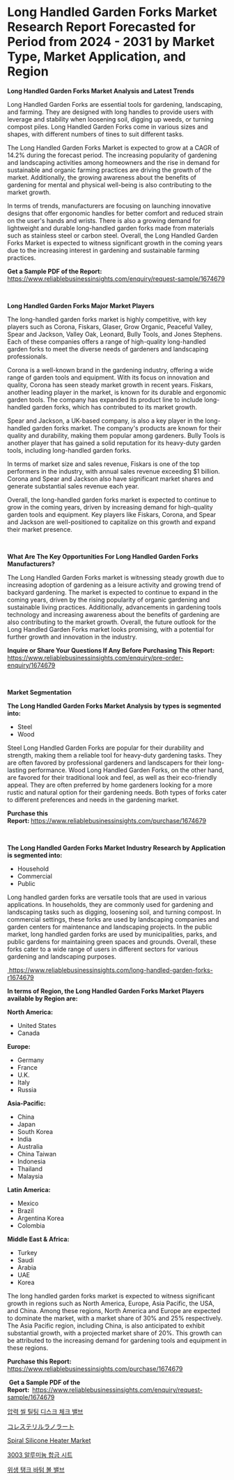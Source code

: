 <p><h1>Long Handled Garden Forks Market Research Report Forecasted for Period from 2024 -  2031 by Market Type, Market Application, and Region</h1></p><p><strong>Long Handled Garden Forks Market Analysis and Latest Trends</strong></p>
<p><p>Long Handled Garden Forks are essential tools for gardening, landscaping, and farming. They are designed with long handles to provide users with leverage and stability when loosening soil, digging up weeds, or turning compost piles. Long Handled Garden Forks come in various sizes and shapes, with different numbers of tines to suit different tasks.</p><p>The Long Handled Garden Forks Market is expected to grow at a CAGR of 14.2% during the forecast period. The increasing popularity of gardening and landscaping activities among homeowners and the rise in demand for sustainable and organic farming practices are driving the growth of the market. Additionally, the growing awareness about the benefits of gardening for mental and physical well-being is also contributing to the market growth.</p><p>In terms of trends, manufacturers are focusing on launching innovative designs that offer ergonomic handles for better comfort and reduced strain on the user's hands and wrists. There is also a growing demand for lightweight and durable long-handled garden forks made from materials such as stainless steel or carbon steel. Overall, the Long Handled Garden Forks Market is expected to witness significant growth in the coming years due to the increasing interest in gardening and sustainable farming practices.</p></p>
<p><strong>Get a Sample PDF of the Report:&nbsp;</strong> <a href="https://www.reliablebusinessinsights.com/enquiry/request-sample/1674679">https://www.reliablebusinessinsights.com/enquiry/request-sample/1674679</a></p>
<p>&nbsp;</p>
<p><strong>Long Handled Garden Forks Major Market Players</strong></p>
<p><p>The long-handled garden forks market is highly competitive, with key players such as Corona, Fiskars, Glaser, Grow Organic, Peaceful Valley, Spear and Jackson, Valley Oak, Leonard, Bully Tools, and Jones Stephens. Each of these companies offers a range of high-quality long-handled garden forks to meet the diverse needs of gardeners and landscaping professionals.</p><p>Corona is a well-known brand in the gardening industry, offering a wide range of garden tools and equipment. With its focus on innovation and quality, Corona has seen steady market growth in recent years. Fiskars, another leading player in the market, is known for its durable and ergonomic garden tools. The company has expanded its product line to include long-handled garden forks, which has contributed to its market growth.</p><p>Spear and Jackson, a UK-based company, is also a key player in the long-handled garden forks market. The company's products are known for their quality and durability, making them popular among gardeners. Bully Tools is another player that has gained a solid reputation for its heavy-duty garden tools, including long-handled garden forks.</p><p>In terms of market size and sales revenue, Fiskars is one of the top performers in the industry, with annual sales revenue exceeding $1 billion. Corona and Spear and Jackson also have significant market shares and generate substantial sales revenue each year.</p><p>Overall, the long-handled garden forks market is expected to continue to grow in the coming years, driven by increasing demand for high-quality garden tools and equipment. Key players like Fiskars, Corona, and Spear and Jackson are well-positioned to capitalize on this growth and expand their market presence.</p></p>
<p>&nbsp;</p>
<p><strong>What Are The Key Opportunities For Long Handled Garden Forks Manufacturers?</strong></p>
<p><p>The Long Handled Garden Forks market is witnessing steady growth due to increasing adoption of gardening as a leisure activity and growing trend of backyard gardening. The market is expected to continue to expand in the coming years, driven by the rising popularity of organic gardening and sustainable living practices. Additionally, advancements in gardening tools technology and increasing awareness about the benefits of gardening are also contributing to the market growth. Overall, the future outlook for the Long Handled Garden Forks market looks promising, with a potential for further growth and innovation in the industry.</p></p>
<p><strong>Inquire or Share Your Questions If Any Before Purchasing This Report:</strong> <a href="https://www.reliablebusinessinsights.com/enquiry/pre-order-enquiry/1674679">https://www.reliablebusinessinsights.com/enquiry/pre-order-enquiry/1674679</a></p>
<p>&nbsp;</p>
<p><strong>Market Segmentation</strong></p>
<p><strong>The Long Handled Garden Forks Market Analysis by types is segmented into:</strong></p>
<p><ul><li>Steel</li><li>Wood</li></ul></p>
<p><p>Steel Long Handled Garden Forks are popular for their durability and strength, making them a reliable tool for heavy-duty gardening tasks. They are often favored by professional gardeners and landscapers for their long-lasting performance. Wood Long Handled Garden Forks, on the other hand, are favored for their traditional look and feel, as well as their eco-friendly appeal. They are often preferred by home gardeners looking for a more rustic and natural option for their gardening needs. Both types of forks cater to different preferences and needs in the gardening market.</p></p>
<p><strong>Purchase this Report:&nbsp;</strong><a href="https://www.reliablebusinessinsights.com/purchase/1674679">https://www.reliablebusinessinsights.com/purchase/1674679</a></p>
<p>&nbsp;</p>
<p><strong>The Long Handled Garden Forks Market Industry Research by Application is segmented into:</strong></p>
<p><ul><li>Household</li><li>Commercial</li><li>Public</li></ul></p>
<p><p>Long handled garden forks are versatile tools that are used in various applications. In households, they are commonly used for gardening and landscaping tasks such as digging, loosening soil, and turning compost. In commercial settings, these forks are used by landscaping companies and garden centers for maintenance and landscaping projects. In the public market, long handled garden forks are used by municipalities, parks, and public gardens for maintaining green spaces and grounds. Overall, these forks cater to a wide range of users in different sectors for various gardening and landscaping purposes.</p></p>
<p><a href="https://www.reliablebusinessinsights.com/long-handled-garden-forks-r1674679">&nbsp;https://www.reliablebusinessinsights.com/long-handled-garden-forks-r1674679</a></p>
<p><strong>In terms of Region, the Long Handled Garden Forks Market Players available by Region are:</strong></p>
<p>
    <p> <strong> North America: </strong>
        <ul>
            <li>United States</li>
            <li>Canada</li>
        </ul>
        </p> 
    <p> <strong> Europe: </strong>
        <ul>
            <li>Germany</li>
            <li>France</li>
            <li>U.K.</li>
            <li>Italy</li>
            <li>Russia</li>
        </ul>
        </p> 
    <p> <strong> Asia-Pacific: </strong>
        <ul>
            <li>China</li>
            <li>Japan</li>
            <li>South Korea</li>
            <li>India</li>
            <li>Australia</li>
            <li>China Taiwan</li>
            <li>Indonesia</li>
            <li>Thailand</li>
            <li>Malaysia</li>
        </ul>
        </p> 
    <p> <strong> Latin America: </strong>
        <ul>
            <li>Mexico</li>
            <li>Brazil</li>
            <li>Argentina Korea</li>
            <li>Colombia</li>
        </ul>
        </p> 
    <p> <strong> Middle East & Africa: </strong>
        <ul>
            <li>Turkey</li>
            <li>Saudi</li>
            <li>Arabia</li>
            <li>UAE</li>
            <li>Korea</li>
        </ul>
    </p>
    </p>
<p><p>The long handled garden forks market is expected to witness significant growth in regions such as North America, Europe, Asia Pacific, the USA, and China. Among these regions, North America and Europe are expected to dominate the market, with a market share of 30% and 25% respectively. The Asia Pacific region, including China, is also anticipated to exhibit substantial growth, with a projected market share of 20%. This growth can be attributed to the increasing demand for gardening tools and equipment in these regions.</p></p>
<p><strong>Purchase this Report: </strong><a href="https://www.reliablebusinessinsights.com/purchase/1674679">https://www.reliablebusinessinsights.com/purchase/1674679</a></p>
<p>&nbsp;<strong>Get a Sample PDF of the Report:&nbsp;&nbsp;</strong><a href="https://www.reliablebusinessinsights.com/enquiry/request-sample/1674679">https://www.reliablebusinessinsights.com/enquiry/request-sample/1674679</a></p>
<p><strong></strong></p>
<p><p><a href="https://medium.com/@johnjames655/%EC%95%95%EB%A0%A5-%EB%B4%89%EC%9D%B8-%ED%8B%B8%ED%8C%85-%EB%94%94%EC%8A%A4%ED%81%AC-%EC%B2%B4%ED%81%AC-%EB%B0%B8%EB%B8%8C-%EC%8B%9C%EC%9E%A5-%EB%8F%99%ED%96%A5-%EB%B0%8F-%EC%8B%9C%EC%9E%A5-%EB%B6%84%EC%84%9D%EC%9D%80-2024-2031%EB%85%84-%EA%B8%B0%EA%B0%84%EC%9D%84-%EC%98%88%EC%83%81%ED%95%98%EA%B3%A0-%EC%9E%88%EC%8A%B5%EB%8B%88%EB%8B%A4-c1c4a3ae61ee">압력 씰 틸팅 디스크 체크 밸브</a></p><p><a href="https://github.com/FredaJerde/Market-Research-Report-List-1/blob/main/9291600107109.md">コレステリルラノラート</a></p><p><a href="https://issuu.com/reportprime-2/docs/spiral-silicone-heater-market-size-2030.pptx">Spiral Silicone Heater Market</a></p><p><a href="https://github.com/Howaoole34545/Market-Research-Report-List-2/blob/main/3534224101051.md">3003 알루미늄 합금 시트</a></p><p><a href="https://medium.com/@rogerking2023/%EC%9C%84%EC%83%9D-%ED%83%B1%ED%81%AC-%ED%95%98%EB%8B%A8-%EB%B3%BC-%EB%B0%B8%EB%B8%8C-%EC%8B%9C%EC%9E%A5-%EB%A9%94%ED%8A%B8%EB%A6%AD%EC%8A%A4-%ED%95%B4%EB%8F%85-%EC%8B%9C%EC%9E%A5-%EC%A0%90%EC%9C%A0%EC%9C%A8-%ED%8A%B8%EB%A0%8C%EB%93%9C-%EB%B0%8F-%EC%84%B1%EC%9E%A5-%ED%8C%A8%ED%84%B4-9738f44469af">위생 탱크 바텀 볼 밸브</a></p></p>